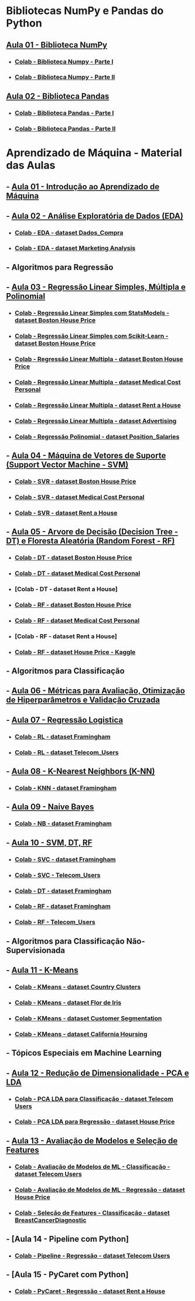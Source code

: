 # Bibliotecas NumPy e Pandas do Python 


## [Aula 01 - Biblioteca NumPy](https://github.com/gustavowillam/AEDI/blob/main/slides/08-AEDI-Numpy.pdf)

* ### [Colab - Biblioteca Numpy - Parte I](https://colab.research.google.com/drive/1oI6n6qTV90Bdd6zVqY-6UR3nK6n0WRl3?usp=sharing)
* ### [Colab - Biblioteca Numpy - Parte II](https://colab.research.google.com/drive/1Vr60fvxXF7sEVJRlgTdEZKyUnDpdSRCh?usp=sharing)

## [Aula 02 - Biblioteca Pandas](https://github.com/gustavowillam/AEDI/blob/main/slides/09-AEDI-Pandas.pdf)

* ### [Colab - Biblioteca Pandas - Parte I](https://colab.research.google.com/drive/1ulibdhhPVKxwgJUeoVcxQGKi1fbtXQlJ?usp=sharing)
* ### [Colab - Biblioteca Pandas - Parte II](https://colab.research.google.com/drive/103lCddny1Z73YcEDqLGFuAQS_NBzLolf?usp=sharing)



# Aprendizado de Máquina - Material das Aulas

## - [Aula 01 - Introdução ao Aprendizado de Máquina](https://github.com/gustavowillam/ML/blob/main/slides/01-ML-Introducao%20ao%20Aprendizado%20de%20Maquina.pdf)

## - [Aula 02 - Análise Exploratória de Dados (EDA)](https://github.com/gustavowillam/ML/blob/main/slides/02-ML-Analise%20Exploratoria%20de%20Dados.pdf)

* ### [Colab - EDA - dataset Dados_Compra](https://colab.research.google.com/drive/1TDwqEw1rBFhJSqYwSxfH_Alv0_oqPsVg?usp=sharing)

* ### [Colab - EDA - dataset Marketing Analysis](https://colab.research.google.com/drive/1xpmAQGvoix1oHsyNSh_ShIuUQzICQIbA?usp=sharing)

## - Algoritmos para Regressão

## - [Aula 03 - Regressão Linear Simples, Múltipla e Polinomial](https://github.com/gustavowillam/ML/blob/main/slides/03-ML-Modelos%20de%20Regressao%20e%20Metricas%20para%20Avaliacao.pdf)

* ### [Colab - Regressão Linear Simples com StatsModels - dataset Boston House Price](https://colab.research.google.com/drive/1kc6B6RxkDaRg9x1_jCfxPontFJvWxM1D?usp=sharing)
* ### [Colab - Regressão Linear Simples com Scikit-Learn - dataset Boston House Price](https://colab.research.google.com/drive/18__5xBIvWFY6hyh4T0lO7U0mSOgmGdRQ?usp=sharing)

* ### [Colab - Regressão Linear Multipla - dataset Boston House Price](https://colab.research.google.com/drive/1WmJtlfk2mnWi43O5Ciedzd8r0pFg0DfT?usp=sharing)
* ### [Colab - Regressão Linear Multipla - dataset Medical Cost Personal](https://colab.research.google.com/drive/1ZMbVo2dvcJQfzCiOzufGoIhyx6vD-Avx?usp=sharing)

* ### [Colab - Regressão Linear Multipla - dataset Rent a House](https://colab.research.google.com/drive/1Czf-xWLu1FQfCXFrBrkoR8xe6fFV1SHp?usp=sharing)
* ### [Colab - Regressão Linear Multipla - dataset Advertising](https://colab.research.google.com/drive/1dpJiBD2qH2ljeGWKx-1g3RbAASP_8_V7?usp=sharing)


* ### [Colab - Regressão Polinomial - dataset Position_Salaries](https://colab.research.google.com/drive/1wNckyEQEdCfnFjBMgj5R68mdkOnDTidT?usp=sharing)


## - [Aula 04 - Máquina de Vetores de Suporte (Support Vector Machine - SVM)](https://github.com/gustavowillam/ML/blob/main/slides/04-ML-Support%20Vector%20Machine-SVR.pdf)

* ### [Colab - SVR - dataset Boston House Price](https://colab.research.google.com/drive/1xWE13pgEVhB2pEf3Tvvo01oPKr4--b6z?usp=sharing)
* ### [Colab - SVR - dataset Medical Cost Personal](https://colab.research.google.com/drive/1T5XNRIbnFKxf1X6BOo2gj4vcGglNXimb?usp=sharing)
* ### [Colab - SVR - dataset Rent a House](https://colab.research.google.com/drive/1A4kqrT0NX6OYb_kQiaH0IyxyFJHZgFB7?usp=sharing)


## - [Aula 05 - Arvore de Decisão (Decision Tree - DT) e Floresta Aleatória (Random Forest - RF)](https://github.com/gustavowillam/ML/blob/main/slides/05-ML-Decision%20Tree%20and%20Random%20Forest.pdf)

* ### [Colab - DT - dataset Boston House Price](https://colab.research.google.com/drive/1J_9gKWsZgKIKWgVxhjpE7s4HZD7Hz7ZN?usp=sharing)
* ### [Colab - DT - dataset Medical Cost Personal](https://colab.research.google.com/drive/1oVNwkjeI2Xz8R9I05Aj_9gZEESp1LEdc?usp=sharing)
* ### [Colab - DT - dataset Rent a House]


* ### [Colab - RF - dataset Boston House Price](https://colab.research.google.com/drive/1LLkeqdpnBS-6TMr-qzu5cyfORmDITQ19?usp=sharing)
* ### [Colab - RF - dataset Medical Cost Personal](https://colab.research.google.com/drive/1dFyOnD1G6ZMf_H4-JvcmV8cx1QY7j1RD?usp=sharing)
* ### [Colab - RF - dataset Rent a House]

* ### [Colab - RF - dataset House Price - Kaggle](https://colab.research.google.com/drive/1XnFJ5S_40pfKRq3Qxe7z-yy9A0hoKIyo?usp=sharing)



## - Algoritmos para Classificação

## - [Aula 06 - Métricas para Avaliação, Otimização de Hiperparâmetros e Validação Cruzada](https://github.com/gustavowillam/ML/blob/main/slides/06-ML-Metricas%20para%20Avaliacao-Otimizacao%20de%20Parametros.pdf)

## - [Aula 07 - Regressão Logistica](https://github.com/gustavowillam/ML/blob/main/slides/07-ML-Logistic%20Regression.pdf)

* ### [Colab - RL - dataset Framingham](https://colab.research.google.com/drive/1uEB-h7XTBZS2Lwu-wWF21KJ_7oRDcjMr?usp=sharing)

* ### [Colab - RL - dataset Telecom_Users](https://colab.research.google.com/drive/1vMYbGxaUCrSBe-h1PpkkSvENO5Zh0CW4?usp=sharing)

## - [Aula 08 - K-Nearest Neighbors (K-NN)](https://github.com/gustavowillam/ML/blob/main/slides/08-ML-K-Nearest%20Neighbors%20K-NN.pdf)

* ### [Colab - KNN - dataset Framingham](https://colab.research.google.com/drive/1HeRYnUwhG11yPBfvZM3UeZicQhfJDeBf?usp=sharing)

## - [Aula 09 - Naive Bayes](https://github.com/gustavowillam/ML/blob/main/slides/09-ML-Naive%20Bayes.pdf)

* ### [Colab - NB - dataset Framingham](https://colab.research.google.com/drive/1CEU9eWFzPCyOdGcDgbxl8qPUe8CHIjG9?usp=sharing)

## - [Aula 10 - SVM, DT, RF](https://github.com/gustavowillam/ML/blob/main/slides/10-ML-Support%20Vector%20Machine-SVC.pdf)

* ### [Colab - SVC - dataset Framingham](https://colab.research.google.com/drive/1f2s26Q2FIcCU_91FUYt9WEY-5JjETIzL?usp=sharing)
* ### [Colab - SVC - Telecom_Users](https://colab.research.google.com/drive/1lG9Zn18Xpp_x4JtuFXK5BkuS8NKUJhtk?usp=sharing)

* ### [Colab - DT  - dataset Framingham](https://colab.research.google.com/drive/1kB55jeI1X2q_bE0WmkzM9eB6SzXzGlIl?usp=sharing)

* ### [Colab - RF  - dataset Framingham](https://colab.research.google.com/drive/128bs_utl15GT8TnINpf0Au-3j_nSWHHe?usp=sharing)
* ### [Colab - RF  - Telecom_Users](https://colab.research.google.com/drive/1360CnTlaW9uFwTFV_2-7wVhfKCpJiQnj?usp=sharing)


## - Algoritmos para Classificação Não-Supervisionada

## - [Aula 11 - K-Means](https://github.com/gustavowillam/ML/blob/main/slides/11-ML-Classificacao%20Nao%20Supervisionada-K%20Means.pdf)

* ### [Colab - KMeans  - dataset Country Clusters](https://colab.research.google.com/drive/1hgwRdxNxrMZtmP7mNvNnZ4Kd1fpVs7Ud?usp=sharing)
* ### [Colab - KMeans  - dataset Flor de Iris](https://colab.research.google.com/drive/1Es2ynAiHeamQZy_6RGd-sAmS1WTiNdsk?usp=sharing)
* ### [Colab - KMeans  - dataset Customer Segmentation](https://colab.research.google.com/drive/1lCBnBxmLeyzANSfuE3YN5e2avEFjZZHo?usp=sharing)
* ### [Colab - KMeans  - dataset California Hoursing](https://colab.research.google.com/drive/1n8aY0AzXQLxYmuxInpsRFyiYLlF1wyTP?usp=sharing)

## - Tópicos Especiais em Machine Learning 

## - [Aula 12 - Redução de Dimensionalidade - PCA e LDA](https://github.com/gustavowillam/ML/blob/main/slides/12-ML-Reducao%20de%20Dimensionalidade-PCA%20e%20LDA.pdf)

* ### [Colab - PCA LDA para Classificação - dataset Telecom Users](https://colab.research.google.com/drive/1h2AloX4ftpRoQ_aSagiuQnIAj64MqJp3?usp=sharing)
* ### [Colab - PCA LDA para Regressão - dataset House Price](https://colab.research.google.com/drive/1gbQI2Y3wTAX1e8KrI2HAaK1dYSFvKBr_?usp=sharing)

## - [Aula 13 - Avaliação de Modelos e Seleção de Features](https://github.com/gustavowillam/ML/blob/main/slides/13-ML-Selecao%20de%20Variaveis.pdf)

* ### [Colab - Avaliação de Modelos de ML - Classificação - dataset Telecom Users](https://colab.research.google.com/drive/18e6qcYb7MfB_goP2m-D-GbdQdVJkeIWE?usp=sharing)
* ### [Colab - Avaliação de Modelos de ML - Regressão - dataset House Price](https://colab.research.google.com/drive/1aQDgM_yK_s271mfTtnO9mFSnmJNdRrYs?usp=sharing)
* ### [Colab - Seleção de Features - Classificação - dataset BreastCancerDiagnostic](https://colab.research.google.com/drive/1NorQmUqRDu-1D2jEzKoMCt0DVAaF1HZ_?usp=sharing)

## - [Aula 14 - Pipeline com Python]

* ### [Colab - Pipeline - Regressão - dataset Telecom Users](https://colab.research.google.com/drive/1C52TcJC1_PSk2NoYa23OzPBy0skYFezi?usp=sharing)

## - [Aula 15 - PyCaret com Python]

* ### [Colab - PyCaret - Regressão - dataset Rent a House](https://colab.research.google.com/drive/1ingbi4te7wglnrb1mkdOZcZCgmvnSq_A?usp=sharing)
